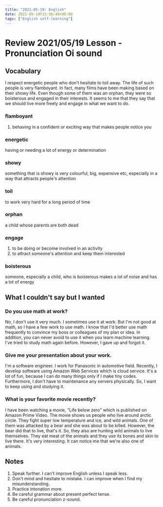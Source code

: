 ```yaml
---
title: "2021-05-19: English"
date: 2021-05-19T15:56:49+09:00
tags: ["English self-learning"]
---
```


# Review 2021/05/19 Lesson - Pronunciation Oi sound

## Vocabulary

I respect energetic people who don't hesitate to toil away.
The life of such people is very flamboyant.
In fact, many films have been making based on their showy life.
Even though some of them was an orphan, they were so boisterous and engaged in their interests.
It seems to me that they say that we should live more freely and engage in what we want to do.

### flamboyant
1. behaving in a confident or exciting way that makes people notice you

### energetic
having or needing a lot of energy or determination

### showy
something that is showy is very colourful, big, expensive etc, especially in a way that attracts people's attention

### toil
to work very hard for a long period of time

### orphan
a child whose parents are both dead

### engage
1. to be doing or become involved in an activity
2. to attract someone's attention and keep them interested

### boisterous
someone, especially a child, who is boisterous makes a lot of noise and has a lot of energy

## What I couldn't say but I wanted

### Do you use math at work?
No, I don't use it very much. I sometimes use it at work.
But I'm not good at math, so I have a few work to use math.
I know that I'd better use math frequently to convince my boss or colleagues of my plan or idea.
In addition, you can never avoid to use it when you learn machine learning.
I've tried to study math again before.
However, I gave up and forgot it.

### Give me your presentation about your work.
I'm a software engineer.
I work for Panasonic in automotive field.
Recently, I develop software using Amazon Web Services which is cloud service.
It's a lot of fun, because I can do many things only if I make tiny codes.
Furthermore, I don't have to maintenance any servers physically.
So, I want to keep using and studying it.

### What is your favorite movie recently?
I have been watching a movie, "Life below zero" which is published on Amazon Prime Video.
The movie shows us people who live around arctic circle.
They fight super low temperature and ice, and wild animals.
One of them was attacked by a bear and she was about to be killed.
However, the bear did that to live, that's it.
So, they also are hunting wild animals to live themselves.
They eat meat of the animals and they use its bones and skin to live there.
It's very interesting.
It can notice me that we're also one of animals.

## Notes

1. Speak further. I can't improve English unless I speak less.
2. Don't mind and hesitate to mistake. I can improve when I find my misunderstanding.
3. Practice intonation more.
4. Be careful grammar about present perfect tense.
5. Be careful pronunciation z-sound.
